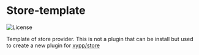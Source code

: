 # Store-template

![License](https://img.shields.io/badge/license-MIT-blue.svg)

Template of store provider. This is not a plugin that can be install but used to create a new plugin for [xypp/store](https://github.com/zxy19/store)
